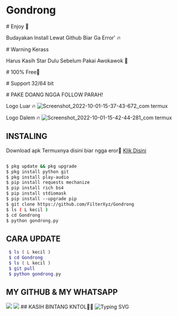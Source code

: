 # Gondrong

# Enjoy 🤤 

Budayakan Install Lewat Github Biar Ga Error' 🔥 
 
# Warning Kerass 

Harus Kasih Star Dulu Sebelum Pakai Awokawok 🗿

# 100% Free🥰 

# Support 32/64 bit 

# PAKE DOANG NGGA FOLLOW PARAH! 
 
Logo Luar 🔥 
 ![Screenshot_2022-10-01-15-37-43-672_com termux](https://user-images.githubusercontent.com/114341732/193401117-e53871bc-4ecd-43d8-b47a-6880c1063cb6.jpg)
 
Logo Dalem 🔥 
 ![Screenshot_2022-10-01-15-42-44-281_com termux](https://user-images.githubusercontent.com/114341732/193401121-39311fcd-44ef-4fea-98cf-c3865e0fa50b.jpg)

## INSTALING

 Download apk Termuxnya disini biar ngga eror🌟 
 [Klik Disini](https://f-droid.org/repo/com.termux_117.apk)
 ```bash 

 $ pkg update && pkg upgrade 
 $ pkg install python git 
 $ pkg install play-audio 
 $ pip install requests mechanize 
 $ pip install rich bs4 
 $ pip install stdiomask 
 $ pip install --upgrade pip 
 $ git clone https://github.com/FilterXyz/Gondrong
 $ ls ( L kecil ) 
 $ cd Gondrong
 $ python gondrong.py 
 ``` 
## CARA UPDATE

```php 
 $ ls ( L kecil ) 
 $ cd Gondrong
 $ ls ( L kecil ) 
 $ git pull 
 $ python gondrong.py 
 ``` 
 
## MY GITHUB & MY WHATSAPP 
 [![](https://img.shields.io/badge/Github-black?logo=Github&logoColor=black&labelColor=white)](https://github.com/FilterXyz)
 [![](https://img.shields.io/badge/Whatsapp-CHAT-red?logo=Whatsapp&logoColor=Brightgreen&labelColor=white)](https://wa.me/19725344955text=Halo+kak+ganteng) 
 ## KASIH BINTANG KNTOL🌟🌟 
 ![Typing SVG](https://readme-typing-svg.herokuapp.com?lines=Selamat+Coli-Dengan-Sc-Free....!+)

